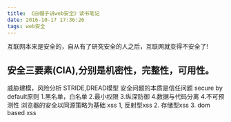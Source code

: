 ```yaml
---
title: 《白帽子讲web安全》读书笔记
date: 2016-10-17 17:36:26
tags: web安全
---
```

互联网本来是安全的，自从有了研究安全的人之后，互联网就变得不安全了!
<!--more-->
## 安全三要素(CIA),分别是机密性，完整性，可用性。
威胁建模，风险分析
STRIDE,DREAD模型
安全问题的本质是信任问题
secure by default原则
1.黑名单，白名单
2.最小权限
3.纵深防御
4.数据与代码分离
4.不可预测性
浏览器的安全以同源策略为基础
xss
1, 反射型xss
2. 存储型xss
3. dom based xss

